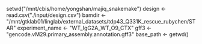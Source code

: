setwd("/mnt/cbis/home/yongshan/majiq_snakemake")
design <- read.csv("./input/design.csv")
bamdir <- "/mnt/gtklab01/linglab/external_datasets/tdp43_Q331K_rescue_rubychen/STAR"
experiment_name <- "WT_IgG2A_WT_O9_CTX"
gff3 <- "gencode.vM29.primary_assembly.annotation.gff3"
base_path <- getwd()
